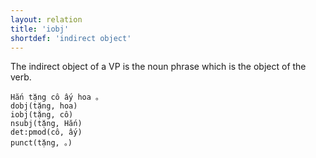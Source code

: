 ```yaml
---
layout: relation
title: 'iobj'
shortdef: 'indirect object'
---
```


The indirect object of a VP is the noun phrase which is the object of the verb.

<pre><code class="language-sdparse">Hắn tặng cô ấy hoa 。
dobj(tặng, hoa)
iobj(tặng, cô)
nsubj(tặng, Hắn)
det:pmod(cô, ấy)
punct(tặng, 。)
</code></pre>
<!-- Interlanguage links updated Út zář 29 20:31:54 CEST 2020 -->
